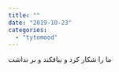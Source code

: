 ```yaml
---
title: ""
date: "2019-10-23"
categories: 
  - "tytomood"
---
```


ما را شکار کرد و بیافکند و بر نداشت
